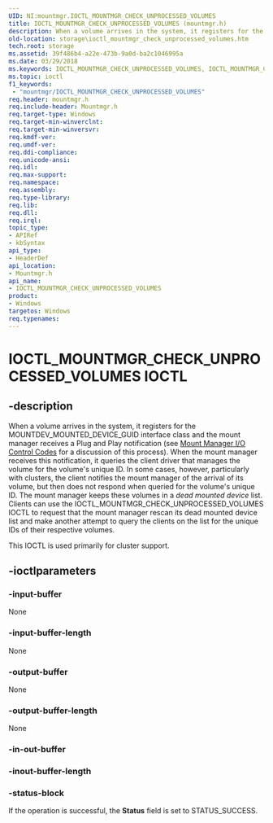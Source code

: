 ```yaml
---
UID: NI:mountmgr.IOCTL_MOUNTMGR_CHECK_UNPROCESSED_VOLUMES
title: IOCTL_MOUNTMGR_CHECK_UNPROCESSED_VOLUMES (mountmgr.h)
description: When a volume arrives in the system, it registers for the MOUNTDEV_MOUNTED_DEVICE_GUID interface class and the mount manager receives a Plug and Play notification (see Mount Manager I/O Control Codes for a discussion of this process).
old-location: storage\ioctl_mountmgr_check_unprocessed_volumes.htm
tech.root: storage
ms.assetid: 39f486b4-a22e-473b-9a0d-ba2c1046995a
ms.date: 03/29/2018
ms.keywords: IOCTL_MOUNTMGR_CHECK_UNPROCESSED_VOLUMES, IOCTL_MOUNTMGR_CHECK_UNPROCESSED_VOLUMES control, IOCTL_MOUNTMGR_CHECK_UNPROCESSED_VOLUMES control code [Storage Devices], k307_eb4defdf-c3d0-41b6-8bd4-3ef1dbd3f795.xml, mountmgr/IOCTL_MOUNTMGR_CHECK_UNPROCESSED_VOLUMES, storage.ioctl_mountmgr_check_unprocessed_volumes
ms.topic: ioctl
f1_keywords:
 - "mountmgr/IOCTL_MOUNTMGR_CHECK_UNPROCESSED_VOLUMES"
req.header: mountmgr.h
req.include-header: Mountmgr.h
req.target-type: Windows
req.target-min-winverclnt: 
req.target-min-winversvr: 
req.kmdf-ver: 
req.umdf-ver: 
req.ddi-compliance: 
req.unicode-ansi: 
req.idl: 
req.max-support: 
req.namespace: 
req.assembly: 
req.type-library: 
req.lib: 
req.dll: 
req.irql: 
topic_type:
- APIRef
- kbSyntax
api_type:
- HeaderDef
api_location:
- Mountmgr.h
api_name:
- IOCTL_MOUNTMGR_CHECK_UNPROCESSED_VOLUMES
product:
- Windows
targetos: Windows
req.typenames: 
---
```


# IOCTL_MOUNTMGR_CHECK_UNPROCESSED_VOLUMES IOCTL


## -description


When a volume arrives in the system, it registers for the MOUNTDEV_MOUNTED_DEVICE_GUID interface class and the mount manager receives a Plug and Play notification (see <a href="https://docs.microsoft.com/windows-hardware/drivers/ddi/index">Mount Manager I/O Control Codes</a> for a discussion of this process). When the mount manager receives this notification, it queries the client driver that manages the volume for the volume's unique ID. In some cases, however, particularly with clusters, the client notifies the mount manager of the arrival of its volume, but then does not respond when queried for the volume's unique ID. The mount manager keeps these volumes in a <i>dead mounted device </i>list. Clients can use the IOCTL_MOUNTMGR_CHECK_UNPROCESSED_VOLUMES IOCTL to request that the mount manager rescan its dead mounted device list and make another attempt to query the clients on the list for the unique IDs of their respective volumes.

This IOCTL is used primarily for cluster support.


## -ioctlparameters




### -input-buffer

None


### -input-buffer-length

None


### -output-buffer

None


### -output-buffer-length

None


### -in-out-buffer








### -inout-buffer-length








### -status-block

If the operation is successful, the <b>Status</b> field is set to STATUS_SUCCESS.

